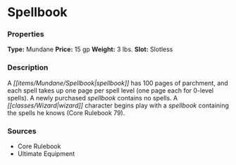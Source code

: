 ﻿---
Title: "Spellbook"
Type: "Mundane"
Price: "15 gp"
Weight: "3 lbs."
Slot: "Slotless"
Description: |
  "A spellbook has 100 pages of parchment, and each spell takes up one page per spell level (one page each for 0-level spells). A newly purchased spellbook contains no spells. A wizard character begins play with a spellbook containing the spells he knows (_Core Rulebook_ 79)."
Sources: "['Core Rulebook', 'Ultimate Equipment']"
---

# Spellbook

### Properties

**Type:** Mundane **Price:** 15 gp **Weight:** 3 lbs. **Slot:** Slotless

### Description

A _[[items/Mundane/Spellbook|spellbook]]_ has 100 pages of parchment, and each spell takes up one page per spell level (one page each for 0-level spells). A newly purchased _spellbook_ contains no spells. A _[[classes/Wizard|wizard]]_ character begins play with a _spellbook_ containing the spells he knows (Core Rulebook 79).

### Sources

* Core Rulebook
* Ultimate Equipment